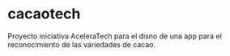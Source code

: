 # cacaotech
Proyecto iniciativa AceleraTech para el disno de una app para el reconocimiento de las variedades de cacao.

